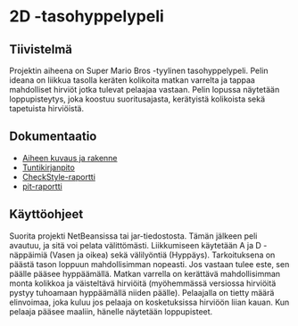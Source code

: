 # 2D -tasohyppelypeli

## Tiivistelmä
Projektin aiheena on Super Mario Bros -tyylinen tasohyppelypeli.
Pelin ideana on liikkua tasolla keräten kolikoita matkan varrelta ja tappaa mahdolliset hirviöt jotka tulevat pelaajaa vastaan.
Pelin lopussa näytetään loppupisteytys, joka koostuu suoritusajasta, kerätyistä kolikoista sekä tapetuista hirviöistä.

## Dokumentaatio
* [Aiheen kuvaus ja rakenne](Dokumentaatio/aiheenKuvausJaRakenne.md)
* [Tuntikirjanpito](Dokumentaatio/tuntikirjanpito.md)
* [CheckStyle-raportti](https://htmlpreview.github.io/?https://github.com/alehuo/2DPlatformGame/blob/master/Dokumentaatio/checkstyle-raportti/checkstyle.html)
* [pit-raportti](https://htmlpreview.github.io/?https://github.com/alehuo/2DPlatformGame/blob/master/Dokumentaatio/pit-raportti/201702171953/index.html)

## Käyttöohjeet
Suorita projekti NetBeansissa tai jar-tiedostosta. Tämän jälkeen peli avautuu, ja sitä voi pelata välittömästi.
Liikkumiseen käytetään A ja D -näppäimiä (Vasen ja oikea) sekä välilyöntiä (Hyppäys).
Tarkoituksena on päästä tason loppuun mahdollisimman nopeasti. Jos vastaan tulee este, sen päälle pääsee hyppäämällä. Matkan varrella on kerättävä mahdollisimman monta kolikkoa ja väisteltävä hirviöitä (myöhemmässä versiossa hirviöitä pystyy tuhoamaan hyppäämällä niiden päälle). Pelaajalla on tietty määrä elinvoimaa, joka kuluu jos pelaaja on kosketuksissa hirviöön liian kauan. Kun pelaaja pääsee maaliin, hänelle näytetään loppupisteet.
